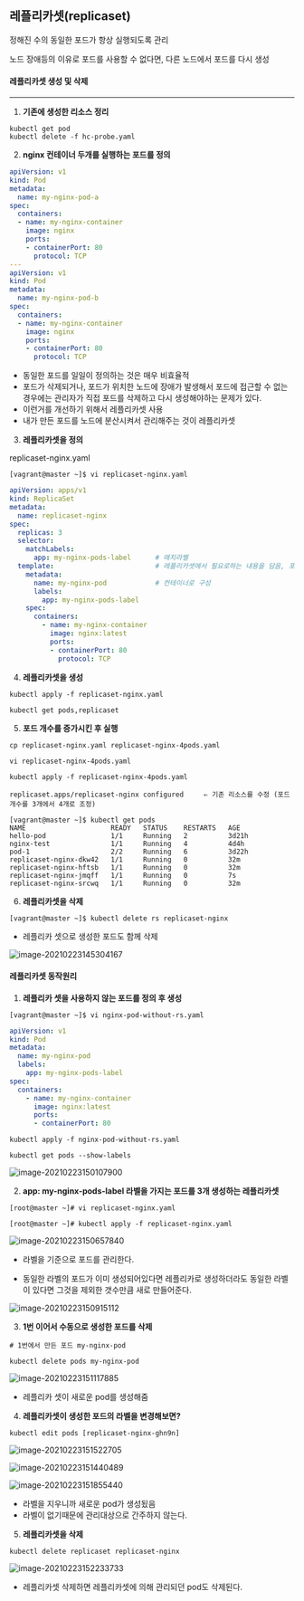 ## 레플리카셋(replicaset)

정해진 수의 동일한 포드가 항상 실행되도록 관리

노드 장애등의 이유로 포드를 사용할 수 없다면, 다른 노드에서 포드를 다시 생성



#### 레플리카셋 생성 및 삭제

---



1. **기존에 생성한 리소스 정리**

```
kubectl get pod
kubectl delete -f hc-probe.yaml
```



2. **nginx 컨테이너 두개를 실행하는 포드를 정의**

```yaml
apiVersion: v1
kind: Pod
metadata:
  name: my-nginx-pod-a
spec:
  containers:
  - name: my-nginx-container
    image: nginx
    ports:
    - containerPort: 80
      protocol: TCP
---
apiVersion: v1
kind: Pod
metadata:
  name: my-nginx-pod-b
spec:
  containers:
  - name: my-nginx-container
    image: nginx
    ports:
    - containerPort: 80
      protocol: TCP
```

* 동일한 포드를 일일이 정의하는 것은 매우 비효율적
* 포드가 삭제되거나, 포드가 위치한 노드에 장애가 발생해서 포드에 접근할 수 없는 경우에는 관리자가 직접 포드를 삭제하고 다시 생성해야하는 문제가 있다.
* 이런거를 개선하기 위해서 레플리카셋 사용
* 내가 만든 포드를 노드에 분산시켜서 관리해주는 것이 레플리카셋



3. **레플리카셋을 정의**

replicaset-nginx.yaml

```
[vagrant@master ~]$ vi replicaset-nginx.yaml
```

```yaml
apiVersion: apps/v1
kind: ReplicaSet
metadata:
  name: replicaset-nginx
spec:
  replicas: 3
  selector:
    matchLabels:
      app: my-nginx-pods-label		# 매치라벨
  template:							# 레플리카셋에서 필요로하는 내용을 담음, 포드 스펙, 포드 템플릿 --> 생성할 포드를 명시
    metadata:
      name: my-nginx-pod			# 컨테이너로 구성
      labels:
        app: my-nginx-pods-label	
    spec:
      containers:
        - name: my-nginx-container
          image: nginx:latest
          ports:
          - containerPort: 80
            protocol: TCP

```



4. **레플리카셋을 생성**

```
kubectl apply -f replicaset-nginx.yaml
```

```
kubectl get pods,replicaset
```



5. **포드 개수를 증가시킨 후 실행**

```
cp replicaset-nginx.yaml replicaset-nginx-4pods.yaml
```

```
vi replicaset-nginx-4pods.yaml
```

```
kubectl apply -f replicaset-nginx-4pods.yaml
```

```
replicaset.apps/replicaset-nginx configured		⇐ 기존 리소스를 수정 (포드 개수를 3개에서 4개로 조정)

[vagrant@master ~]$ kubectl get pods
NAME                     READY   STATUS    RESTARTS   AGE
hello-pod                1/1     Running   2          3d21h
nginx-test               1/1     Running   4          4d4h
pod-1                    2/2     Running   6          3d22h
replicaset-nginx-dkw42   1/1     Running   0          32m
replicaset-nginx-hftsb   1/1     Running   0          32m
replicaset-nginx-jmqff   1/1     Running   0          7s
replicaset-nginx-srcwq   1/1     Running   0          32m

```



6. **레플리카셋을 삭제**

```
[vagrant@master ~]$ kubectl delete rs replicaset-nginx
```

* 레플리카 셋으로 생성한 포드도 함께 삭제

![image-20210223145304167](Replicaset.assets/image-20210223145304167.png)



#### 레플리카셋 동작원리

1. **레플리카 셋을 사용하지 않는 포드를 정의 후 생성**

```
[vagrant@master ~]$ vi nginx-pod-without-rs.yaml
```

```yaml
apiVersion: v1
kind: Pod
metadata:
  name: my-nginx-pod
  labels:
    app: my-nginx-pods-label
spec:
  containers:
    - name: my-nginx-container
      image: nginx:latest
      ports:
      - containerPort: 80
```

```
kubectl apply -f nginx-pod-without-rs.yaml
```

```
kubectl get pods --show-labels
```

![image-20210223150107900](Replicaset.assets/image-20210223150107900.png)



2. **app: my-nginx-pods-label 라벨을 가지는 포드를 3개 생성하는 레플리카셋**

```
[root@master ~]# vi replicaset-nginx.yaml
```

```
[root@master ~]# kubectl apply -f replicaset-nginx.yaml
```

![image-20210223150657840](Replicaset.assets/image-20210223150657840.png)

* 라벨을 기준으로 포드를 관리한다.

* 동일한 라벨의 포드가 이미 생성되어있다면 레플리카로 생성하더라도 동일한 라벨이 있다면 그것을 제외한 갯수만큼 새로 만들어준다.



![image-20210223150915112](Replicaset.assets/image-20210223150915112.png)



3. **1번 이어서 수동으로 생성한 포드를 삭제**

```
# 1번에서 만든 포드 my-nginx-pod
```

```
kubectl delete pods my-nginx-pod
```

![image-20210223151117885](Replicaset.assets/image-20210223151117885.png)

* 레플리카 셋이 새로운 pod를 생성해줌



4. **레플리카셋이 생성한 포드의 라벨을 변경해보면?**

```
kubectl edit pods [replicaset-nginx-ghn9n]
```



![image-20210223151522705](Replicaset.assets/image-20210223151522705.png)

![image-20210223151440489](Replicaset.assets/image-20210223151440489.png)



![image-20210223151855440](Replicaset.assets/image-20210223151855440.png)

* 라벨을 지우니까 새로운 pod가 생성됬음
* 라벨이 없기때문에 관리대상으로 간주하지 않는다.



5. **레플리카셋을 삭제**

```
kubectl delete replicaset replicaset-nginx
```

![image-20210223152233733](Replicaset.assets/image-20210223152233733.png)

* 레플리카셋 삭제하면 레플리카셋에 의해 관리되던 pod도 삭제된다.

